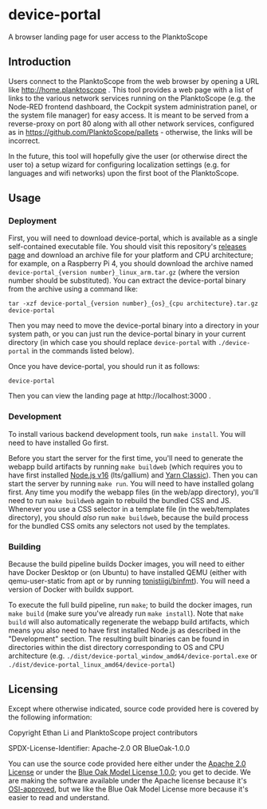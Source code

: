 # device-portal
A browser landing page for user access to the PlanktoScope

## Introduction

Users connect to the PlanktoScope from the web browser by opening a URL like http://home.planktoscope . This tool provides a web page with a list of links to the various network services running on the PlanktoScope (e.g. the Node-RED frontend dashboard, the Cockpit system administration panel, or the system file manager) for easy access. It is meant to be served from a reverse-proxy on port 80 along with all other network services, configured as in https://github.com/PlanktoScope/pallets - otherwise, the links will be incorrect.

In the future, this tool will hopefully give the user (or otherwise direct the user to) a setup wizard for configuring localization settings (e.g. for languages and wifi networks) upon the first boot of the PlanktoScope.

## Usage

### Deployment

First, you will need to download device-portal, which is available as a single self-contained executable file. You should visit this repository's [releases page](https://github.com/PlanktoScope/device-portal/releases/latest) and download an archive file for your platform and CPU architecture; for example, on a Raspberry Pi 4, you should download the archive named `device-portal_{version number}_linux_arm.tar.gz` (where the version number should be substituted). You can extract the device-portal binary from the archive using a command like:
```
tar -xzf device-portal_{version number}_{os}_{cpu architecture}.tar.gz device-portal
```

Then you may need to move the device-portal binary into a directory in your system path, or you can just run the device-portal binary in your current directory (in which case you should replace `device-portal` with `./device-portal` in the commands listed below).

Once you have device-portal, you should run it as follows:
```
device-portal
```

Then you can view the landing page at http://localhost:3000 .

### Development

To install various backend development tools, run `make install`. You will need to have installed Go first.

Before you start the server for the first time, you'll need to generate the webapp build artifacts by running `make buildweb` (which requires you to have first installed [Node.js v16](https://nodejs.org/en/) (lts/gallium) and [Yarn Classic](https://classic.yarnpkg.com/lang/en/)). Then you can start the server by running `make run`. You will need to have installed golang first. Any time you modify the webapp files (in the web/app directory), you'll need to run `make buildweb` again to rebuild the bundled CSS and JS. Whenever you use a CSS selector in a template file (in the web/templates directory), you should *also* run `make buildweb`, because the build process for the bundled CSS omits any selectors not used by the templates.

### Building

Because the build pipeline builds Docker images, you will need to either have Docker Desktop or (on Ubuntu) to have installed QEMU (either with qemu-user-static from apt or by running [tonistiigi/binfmt](https://hub.docker.com/r/tonistiigi/binfmt)). You will need a version of Docker with buildx support.

To execute the full build pipeline, run `make`; to build the docker images, run `make build` (make sure you've already run `make install`). Note that `make build` will also automatically regenerate the webapp build artifacts, which means you also need to have first installed Node.js as described in the "Development" section. The resulting built binaries can be found in directories within the dist directory corresponding to OS and CPU architecture (e.g. `./dist/device-portal_window_amd64/device-portal.exe` or `./dist/device-portal_linux_amd64/device-portal`)

## Licensing

Except where otherwise indicated, source code provided here is covered by the following information:

Copyright Ethan Li and PlanktoScope project contributors

SPDX-License-Identifier: Apache-2.0 OR BlueOak-1.0.0

You can use the source code provided here either under the [Apache 2.0 License](https://www.apache.org/licenses/LICENSE-2.0) or under the [Blue Oak Model License 1.0.0](https://blueoakcouncil.org/license/1.0.0); you get to decide. We are making the software available under the Apache license because it's [OSI-approved](https://writing.kemitchell.com/2019/05/05/Rely-on-OSI.html), but we like the Blue Oak Model License more because it's easier to read and understand.
